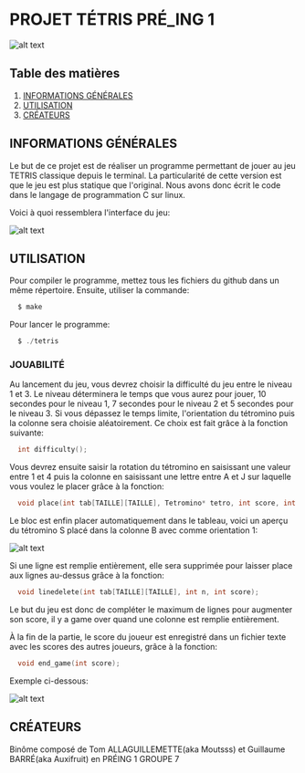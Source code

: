 # PROJET TÉTRIS PRÉ_ING 1

![alt text](https://github.com/Auxifruit/tetris-projet/blob/image/LOGO.png "Logo tetris CYtech")

## Table des matières
1. [INFORMATIONS GÉNÉRALES](#informations-générales)
2. [UTILISATION](#utilisation)
3. [CRÉATEURS](#créateurs)

## INFORMATIONS GÉNÉRALES

Le but de ce projet est de réaliser un programme permettant de jouer au jeu TETRIS classique depuis le terminal. La particularité de cette version est que le jeu est plus statique que l'original. Nous avons donc écrit le code dans le langage de programmation C sur linux.

Voici à quoi ressemblera l'interface du jeu:

![alt text](https://github.com/Auxifruit/tetris-projet/blob/image/GRID0.png "Exemple interface")

## UTILISATION

Pour compiler le programme, mettez tous les fichiers du github dans un même répertoire. Ensuite, utiliser la commande:
```c
  $ make
```
Pour lancer le programme:
```c
  $ ./tetris
```
### JOUABILITÉ

Au lancement du jeu, vous devrez choisir la difficulté du jeu entre le niveau 1 et 3. Le niveau déterminera le temps que vous aurez pour jouer, 10 secondes pour le niveau 1, 7 secondes pour le niveau 2 et 5 secondes pour le niveau 3. Si vous dépassez le temps limite, l'orientation du tétromino puis la colonne sera choisie aléatoirement. Ce choix est fait grâce à la fonction suivante:
```c
  int difficulty();
```

Vous devrez ensuite saisir la rotation du tétromino en saisissant une valeur entre 1 et 4 puis la colonne en saisissant une lettre entre A et J sur laquelle vous voulez le placer grâce à la fonction:
```c
  void place(int tab[TAILLE][TAILLE], Tetromino* tetro, int score, int level);
```
Le bloc est enfin placer automatiquement dans le tableau, voici un aperçu du tétromino S placé dans la colonne B avec comme orientation 1:

![alt text](https://github.com/Auxifruit/tetris-projet/blob/image/GRID01.png "Exemple tableau")

Si une ligne est remplie entièrement, elle sera supprimée pour laisser place aux lignes au-dessus grâce à la fonction:
```c
  void linedelete(int tab[TAILLE][TAILLE], int n, int score);
```

Le but du jeu est donc de compléter le maximum de lignes pour augmenter son score, il y a game over quand une colonne est remplie entièrement.

À la fin de la partie, le score du joueur est enregistré dans un fichier texte avec les scores des autres joueurs, grâce à la fonction:
```c
  void end_game(int score);
```

Exemple ci-dessous:

![alt text](https://github.com/Auxifruit/tetris-projet/blob/image/GAME-OVER.png "Exemple game over")

## CRÉATEURS

Binôme composé de Tom ALLAGUILLEMETTE(aka Moutsss) et Guillaume BARRÉ(aka Auxifruit) en PRÉING 1 GROUPE 7
